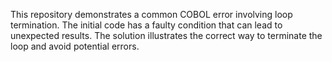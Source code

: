 This repository demonstrates a common COBOL error involving loop termination. The initial code has a faulty condition that can lead to unexpected results.  The solution illustrates the correct way to terminate the loop and avoid potential errors.